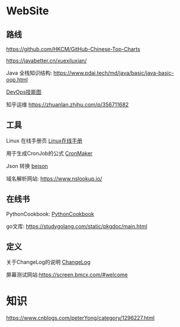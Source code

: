 # WebSite

## 路线

https://github.com/HKCM/GitHub-Chinese-Top-Charts

https://javabetter.cn/xuexiluxian/

Java 全栈知识结构: https://www.pdai.tech/md/java/basic/java-basic-oop.html

[DevOps技能图](https://devops.phodal.com/skilltree/devops-skilltree)

知乎运维 https://zhuanlan.zhihu.com/p/356711682

## 工具

Linux 在线手册页 [Linux在线手册](https://man7.org/linux/man-pages/index.html)

用于生成CronJob的公式 [CronMaker](http://www.cronmaker.com/?0)

Json 转换 [bejson](https://www.bejson.com/explore/index_new/)

域名解析网站: https://www.nslookup.io/

## 在线书

PythonCookbook: [PythonCookbook](https://python3-cookbook.readthedocs.io/zh_CN/latest/chapters/p01_data_structures_algorithms.html)

go文库: https://studygolang.com/static/pkgdoc/main.html

## 定义

关于ChangeLog的说明 [ChangeLog](https://keepachangelog.com/zh-CN/1.0.0/)

屏幕测试网站:https://screen.bmcx.com/#welcome


# 知识
https://www.cnblogs.com/peterYong/category/1296227.html
